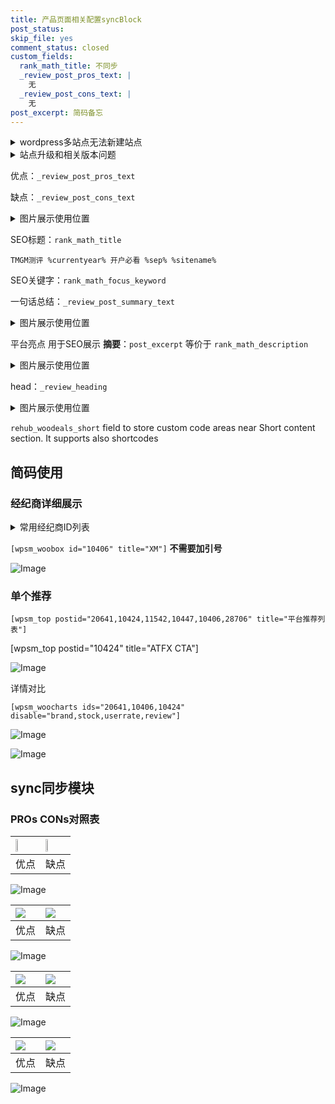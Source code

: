 ```yaml
---
title: 产品页面相关配置syncBlock
post_status: 
skip_file: yes
comment_status: closed
custom_fields:
  rank_math_title: 不同步
  _review_post_pros_text: |
    无
  _review_post_cons_text: |
    无
post_excerpt: 简码备忘
---
```

<details><summary>wordpress多站点无法新建站点</summary>

<li>和报错需要清理cookies一样的原因</li>
<li>wp-config.php里面<code>define( 'SUBDOMAIN_INSTALL', false );//子域名安装</code></li>
<li>新建子站点是用<code>define( 'SUBDOMAIN_INSTALL', true);//子域名安装</code> 完成以后，改成<code>false</code></li>
</details>

<details><summary>站点升级和相关版本问题</summary>

<p>wordpress：5.9.9
woocommerce：7.5.1
出现问题的地方：主题选项里面>><strong>Product layout >>compact style</strong></p>
<p>如何出现没有用过的字段 导致无法保存。先导出配置 然后进行修改，后面再次恢复即可。</p>
<p>出现部分字段无法显示时，需要返回默认布局后，对产品进行保存就好了。</p>
<p></p>
</details>

优点：`_review_post_pros_text`

缺点：`_review_post_cons_text`

<details><summary>图片展示使用位置</summary>

<img src="https://prod-files-secure.s3.us-west-2.amazonaws.com/39ed1227-6d7d-4570-be36-9ccd4a2c4241/f51d3d83-55d4-4bdf-9604-f37ec77ab556/Untitled.png?X-Amz-Algorithm=AWS4-HMAC-SHA256&X-Amz-Content-Sha256=UNSIGNED-PAYLOAD&X-Amz-Credential=ASIAZI2LB4665YYF7MHM%2F20250802%2Fus-west-2%2Fs3%2Faws4_request&X-Amz-Date=20250802T045523Z&X-Amz-Expires=3600&X-Amz-Security-Token=IQoJb3JpZ2luX2VjENX%2F%2F%2F%2F%2F%2F%2F%2F%2F%2FwEaCXVzLXdlc3QtMiJHMEUCIQCesFyWv%2F4K2kEoFC2FCsjSsRT6tnDflAahNGokdXayGgIgXfGYfGAbXceoMJCrlhPo7FzOC2a2yOeXVirOX7pkg3AqiAQI%2Fv%2F%2F%2F%2F%2F%2F%2F%2F%2F%2FARAAGgw2Mzc0MjMxODM4MDUiDLjax8PrS4XRrAS2HyrcA0gT4x69gTw6zBK0JQxVUj7ddP%2FBU28JwjiZ5qTtRdd5vfL%2Fy%2BcWAKh7r%2BzdHpFuUR2W51QcL7Sz%2Fnm%2ByTdfFs8JD6PPDJBScXzLUWGFfZaggA9921Tce1hLPw61TTOa9E%2FBNu9VQ288yaNdqDokPbM%2BTwMTj%2BcN2z8xPdtaAYesJSILuwOPmuUQFiQRdi%2Fi2z0RCtl1C08EtmqW%2FnzE3Mh8ZdeCduKocGObR%2F4JKV6Zwz1qWZoszDHYQ1NImw8xDqHWVyMJctHiFw787yGw1A4GFsD9fvn21vPCGvkF4t1dPQXA5PkIHj1ZSnVaXay4fzcZlwfHzMiI%2ByasMEY5IAGqkHJDfRSu5QL%2BuX23LfutZwgWOAiuiAFroyEM%2BW5FWg9fNwcuZ6%2Fm4TMJykFzl16ErzHDA0YcsQ0cKLFsibV7TfOrmyqGUw1keR0xuYMs12rxVrVIz0EbIxoTGxGWysa6H0cGtGfqYK5gnPMqR9KJMSle7EUFJ1L34NUcd9wIqr9uJPwCQgDW2O%2F4gqrS5Hmr7DeiyQDEKJ94xzZCCEAQ1aIMJcE6hoByJN5zIbkcwambLKTyRLml9PkG8RtSCjaRlg8ugVi%2BiBEgNKpu6R3lW2wbraOsao2FtizZMNKxtsQGOqUBrhsqPcovvYF7p%2BkhrculqV57yB8Ivtyt1l8JNzy1gM3G9%2BJadVl4OyN2FMG1Rswxs2Jgs4zWEzKdP%2FGj1%2FXeBBAlGKiLj%2FOpP4CzoC5zXGOIvAc1x%2FZ9masYO3P%2FGIeHnu3vjDHMwRrWT21zD7Cd%2BOR23E%2FyBUfLEYJUZjzV22nKRkIH8pqIyoBFk%2FhdEAk2UJT6r2042vCwwFgfnIH%2BVjGaVdbe&X-Amz-Signature=b04d5afd766cf162bd4eb0ba1ca2cc24d3d61f8dac421152a7dd4460971dc1cf&X-Amz-SignedHeaders=host&x-amz-checksum-mode=ENABLED&x-id=GetObject" alt="Image">
</details>

SEO标题：`rank_math_title`

`TMGM测评 %currentyear% 开户必看 %sep% %sitename%`

SEO关键字：`rank_math_focus_keyword`

一句话总结：`_review_post_summary_text`

<details><summary>图片展示使用位置</summary>

<img src="https://prod-files-secure.s3.us-west-2.amazonaws.com/39ed1227-6d7d-4570-be36-9ccd4a2c4241/4b96a922-296c-4f4e-8630-d1c870cbce01/Untitled.png?X-Amz-Algorithm=AWS4-HMAC-SHA256&X-Amz-Content-Sha256=UNSIGNED-PAYLOAD&X-Amz-Credential=ASIAZI2LB466QFTIGGV4%2F20250802%2Fus-west-2%2Fs3%2Faws4_request&X-Amz-Date=20250802T045523Z&X-Amz-Expires=3600&X-Amz-Security-Token=IQoJb3JpZ2luX2VjENX%2F%2F%2F%2F%2F%2F%2F%2F%2F%2FwEaCXVzLXdlc3QtMiJHMEUCIQClDd4WAG%2FYC00gfdAmDTqEgWHTqww5D%2FvHZk6HIPBX4gIgdmFURWunG3Iazigr5IOY%2FfiPAp9CMuOjtmmGmKslwlIqiAQI%2Fv%2F%2F%2F%2F%2F%2F%2F%2F%2F%2FARAAGgw2Mzc0MjMxODM4MDUiDKaYvfCN6coXD4Cu6SrcA9d01Kckxi0syyUt88o4QXjTl62Jw8WDBNFSwEstGt24EprNwILboxSlHP%2F3nFSVQkX%2F03xKN7fo2s9khfAV2%2BGAGkGUv3dhoAMCQbrCNrxTYOVQ3gAWM5Xt9%2FoyOk4PRdL1%2FLuVC3By9PO7o2xbQnryBpYz531mGOcIIzavZuKwsfoQEtGYvHbVVuwxFODpYs8HOeF2wswpTGXrMjdH8f%2BX6qzqnCE7rxf%2BvK60AsICr3HmixKLhAgy0x5TWBNZMjVTefceM0qrJtohDR1N2%2BW4mSyww9UiCZHnzMv9wEY5MRnSNtMKDRM0yKApalccAsrJzR%2FWa22XGvOjPArtRlFEOaSD5tjkqtKgtr0zHRY3rKVBigzHj7rr4EStgMbUC9gvTmq6IvV4vc2DgnwlS4i3soDNoYCgIMkYZaKFvOfCfFxlmyacePUDNPAyAvP%2BMyhR3cWKp048mv6TqAje9aGQ1obJa0Gxxg6Yy73Gkld0j4udSbC0bIclkptrAnlzfAN%2F1tQYUKJztmofO6XtbknRIsXvGUg5YF0TTFKoBDY2Zw4NGdXxS4qwcpIjByWjHsErqrCqld79N%2Bc7j0ZKim1IWIStQXlPLtmOSdygVaNXKtpI6%2FciFeTrwnpCMOuwtsQGOqUBJJ32tI02wCBhkyWX8ofyYuaNX43eSjYdpqwWlwaV89Ew9fwXKgyZRlZ8yIOk8eoMmZ9Q8q5M5j%2FOBZZWqchFUiF3QA1KIqQescxa1GUq8AEA7DK2w5fqi%2BdQsh3ba24oAtZgAGSF6zLemVL%2BzK5y1TlT3qd6lXYHpfBDJDCK30MN9Bz8JMc%2FHMXXS%2B9%2BYHd%2BHJ8Ofmgm7VB29Ae%2Bch2WQ5A3GTTV&X-Amz-Signature=305df07eb50d789bf89ae3fb7754263a11ec9fb1db0c662c0bffde14be95eb9a&X-Amz-SignedHeaders=host&x-amz-checksum-mode=ENABLED&x-id=GetObject" alt="Image">
</details>

平台亮点 用于SEO展示 **摘要**：`post_excerpt`  等价于 `rank_math_description`

<details><summary>图片展示使用位置</summary>

<img src="https://prod-files-secure.s3.us-west-2.amazonaws.com/39ed1227-6d7d-4570-be36-9ccd4a2c4241/1ee11f63-b60a-4dfe-a7a7-d58ff23b5d88/Untitled.png?X-Amz-Algorithm=AWS4-HMAC-SHA256&X-Amz-Content-Sha256=UNSIGNED-PAYLOAD&X-Amz-Credential=ASIAZI2LB466QCDNIZFE%2F20250802%2Fus-west-2%2Fs3%2Faws4_request&X-Amz-Date=20250802T045524Z&X-Amz-Expires=3600&X-Amz-Security-Token=IQoJb3JpZ2luX2VjENX%2F%2F%2F%2F%2F%2F%2F%2F%2F%2FwEaCXVzLXdlc3QtMiJHMEUCIQDpRckRFrqMqzpHi0rfYSZVe1aP3tSkWZXipo0lSqIddgIgGPOkBtCPx3yzKQUtIgYAVcV%2BaLX0ihrT3nZjbeGQqZUqiAQI%2Fv%2F%2F%2F%2F%2F%2F%2F%2F%2F%2FARAAGgw2Mzc0MjMxODM4MDUiDO6jc5OkYptsPU6VMircAwo4FcjuSNFkMAmOWp4JYDJuPpQtSI5PfQqwHHQKyrYZJ73FpvBvRiKQ29rzeI1LECL90%2BVprl2fiKwfenfLQek8cxeE3X1Cy2oyABhS7NpBj0vQbaLnw%2B5ajz4AKX2zaCcDu8AcywRMhVnY9R3DYHl3BfOQdTANFHIUdpZkAp35JaWC8239mAL5jKeuEdw8imZF7ZHx5UrE7vvN0Cb9R5XM3UUh49Ndv165gmpe7rSsuPiIiyeQBZug%2BrlBe5TvCb2HauYnIcVqdbnL028PJVUoJA%2BzgdquRP1tvPla8mzX5fSMyotc6A4d2jgCkIqWarO%2BN4Swf%2Bj6iQAQyjJiwg1spFJustVV7rs7JLc6%2BpQOKUsX0rROY3RmteJm3aHdVCnOLosl5bhHHzNNFS8qfp3mLXk9kjgD8eFTCHNbiPB%2FNghI0Lu9JoSLcAGW8OugiT7F7GNlMdgqzhZIESp2JBKU1iMayrO2gqic34evHwHqvyI%2FgF7MaqbeU9x%2FJW%2FEvbE1qct29rFKZ5uJLZjhACsibihiLciedvuHPd%2B%2BibWaff7wzmwSbOoAlq7B5uN75KbaVYVkwLXFh%2FaTmjxx78Wwv5aPdc54mSU32CyVMhV36NFw1IeUFycvl1NmMJCxtsQGOqUBC8F%2BQ%2BBl9dztiiApE4URFNW4lq5P1EHU6Vqu4J%2Bl1pYgRJuA9xxKhexmESVYJUV2RL7RDjVMnbFz5FCv8g3XSVz2x0t2suOxUJ9RPonk%2BQEgaLEsUeErltZPuqsxJAqAsLIwxMKeJwKBI2eyq1J3Q1RDORsjzWTpCpTdcpZcsf8G%2BXErwY7BBCqF9nP%2FT5t3j3NVAc281NAUaCHGf0%2B%2FmzkC1yeg&X-Amz-Signature=2e0fa41d2ee6d7d4b95255059f1c95914ec9a25b7c2f5038f6d12ad34c034114&X-Amz-SignedHeaders=host&x-amz-checksum-mode=ENABLED&x-id=GetObject" alt="Image">
<img src="https://prod-files-secure.s3.us-west-2.amazonaws.com/39ed1227-6d7d-4570-be36-9ccd4a2c4241/ad4118b5-78d8-4fbe-801e-3b29b5d99c01/Untitled.png?X-Amz-Algorithm=AWS4-HMAC-SHA256&X-Amz-Content-Sha256=UNSIGNED-PAYLOAD&X-Amz-Credential=ASIAZI2LB466QCDNIZFE%2F20250802%2Fus-west-2%2Fs3%2Faws4_request&X-Amz-Date=20250802T045524Z&X-Amz-Expires=3600&X-Amz-Security-Token=IQoJb3JpZ2luX2VjENX%2F%2F%2F%2F%2F%2F%2F%2F%2F%2FwEaCXVzLXdlc3QtMiJHMEUCIQDpRckRFrqMqzpHi0rfYSZVe1aP3tSkWZXipo0lSqIddgIgGPOkBtCPx3yzKQUtIgYAVcV%2BaLX0ihrT3nZjbeGQqZUqiAQI%2Fv%2F%2F%2F%2F%2F%2F%2F%2F%2F%2FARAAGgw2Mzc0MjMxODM4MDUiDO6jc5OkYptsPU6VMircAwo4FcjuSNFkMAmOWp4JYDJuPpQtSI5PfQqwHHQKyrYZJ73FpvBvRiKQ29rzeI1LECL90%2BVprl2fiKwfenfLQek8cxeE3X1Cy2oyABhS7NpBj0vQbaLnw%2B5ajz4AKX2zaCcDu8AcywRMhVnY9R3DYHl3BfOQdTANFHIUdpZkAp35JaWC8239mAL5jKeuEdw8imZF7ZHx5UrE7vvN0Cb9R5XM3UUh49Ndv165gmpe7rSsuPiIiyeQBZug%2BrlBe5TvCb2HauYnIcVqdbnL028PJVUoJA%2BzgdquRP1tvPla8mzX5fSMyotc6A4d2jgCkIqWarO%2BN4Swf%2Bj6iQAQyjJiwg1spFJustVV7rs7JLc6%2BpQOKUsX0rROY3RmteJm3aHdVCnOLosl5bhHHzNNFS8qfp3mLXk9kjgD8eFTCHNbiPB%2FNghI0Lu9JoSLcAGW8OugiT7F7GNlMdgqzhZIESp2JBKU1iMayrO2gqic34evHwHqvyI%2FgF7MaqbeU9x%2FJW%2FEvbE1qct29rFKZ5uJLZjhACsibihiLciedvuHPd%2B%2BibWaff7wzmwSbOoAlq7B5uN75KbaVYVkwLXFh%2FaTmjxx78Wwv5aPdc54mSU32CyVMhV36NFw1IeUFycvl1NmMJCxtsQGOqUBC8F%2BQ%2BBl9dztiiApE4URFNW4lq5P1EHU6Vqu4J%2Bl1pYgRJuA9xxKhexmESVYJUV2RL7RDjVMnbFz5FCv8g3XSVz2x0t2suOxUJ9RPonk%2BQEgaLEsUeErltZPuqsxJAqAsLIwxMKeJwKBI2eyq1J3Q1RDORsjzWTpCpTdcpZcsf8G%2BXErwY7BBCqF9nP%2FT5t3j3NVAc281NAUaCHGf0%2B%2FmzkC1yeg&X-Amz-Signature=92acd0c33aaa436fec125fff9df573109e1d24e1a45cb68ceacb72e825f78dd1&X-Amz-SignedHeaders=host&x-amz-checksum-mode=ENABLED&x-id=GetObject" alt="Image">
<img src="https://prod-files-secure.s3.us-west-2.amazonaws.com/39ed1227-6d7d-4570-be36-9ccd4a2c4241/a38cf7c9-a79c-4b64-9e94-13589fe0758b/Untitled.png?X-Amz-Algorithm=AWS4-HMAC-SHA256&X-Amz-Content-Sha256=UNSIGNED-PAYLOAD&X-Amz-Credential=ASIAZI2LB466QCDNIZFE%2F20250802%2Fus-west-2%2Fs3%2Faws4_request&X-Amz-Date=20250802T045524Z&X-Amz-Expires=3600&X-Amz-Security-Token=IQoJb3JpZ2luX2VjENX%2F%2F%2F%2F%2F%2F%2F%2F%2F%2FwEaCXVzLXdlc3QtMiJHMEUCIQDpRckRFrqMqzpHi0rfYSZVe1aP3tSkWZXipo0lSqIddgIgGPOkBtCPx3yzKQUtIgYAVcV%2BaLX0ihrT3nZjbeGQqZUqiAQI%2Fv%2F%2F%2F%2F%2F%2F%2F%2F%2F%2FARAAGgw2Mzc0MjMxODM4MDUiDO6jc5OkYptsPU6VMircAwo4FcjuSNFkMAmOWp4JYDJuPpQtSI5PfQqwHHQKyrYZJ73FpvBvRiKQ29rzeI1LECL90%2BVprl2fiKwfenfLQek8cxeE3X1Cy2oyABhS7NpBj0vQbaLnw%2B5ajz4AKX2zaCcDu8AcywRMhVnY9R3DYHl3BfOQdTANFHIUdpZkAp35JaWC8239mAL5jKeuEdw8imZF7ZHx5UrE7vvN0Cb9R5XM3UUh49Ndv165gmpe7rSsuPiIiyeQBZug%2BrlBe5TvCb2HauYnIcVqdbnL028PJVUoJA%2BzgdquRP1tvPla8mzX5fSMyotc6A4d2jgCkIqWarO%2BN4Swf%2Bj6iQAQyjJiwg1spFJustVV7rs7JLc6%2BpQOKUsX0rROY3RmteJm3aHdVCnOLosl5bhHHzNNFS8qfp3mLXk9kjgD8eFTCHNbiPB%2FNghI0Lu9JoSLcAGW8OugiT7F7GNlMdgqzhZIESp2JBKU1iMayrO2gqic34evHwHqvyI%2FgF7MaqbeU9x%2FJW%2FEvbE1qct29rFKZ5uJLZjhACsibihiLciedvuHPd%2B%2BibWaff7wzmwSbOoAlq7B5uN75KbaVYVkwLXFh%2FaTmjxx78Wwv5aPdc54mSU32CyVMhV36NFw1IeUFycvl1NmMJCxtsQGOqUBC8F%2BQ%2BBl9dztiiApE4URFNW4lq5P1EHU6Vqu4J%2Bl1pYgRJuA9xxKhexmESVYJUV2RL7RDjVMnbFz5FCv8g3XSVz2x0t2suOxUJ9RPonk%2BQEgaLEsUeErltZPuqsxJAqAsLIwxMKeJwKBI2eyq1J3Q1RDORsjzWTpCpTdcpZcsf8G%2BXErwY7BBCqF9nP%2FT5t3j3NVAc281NAUaCHGf0%2B%2FmzkC1yeg&X-Amz-Signature=a72ebca152845dfba05476b5f57d5d501c7eeb75e3cbe6466eeb0d5fc523ed1d&X-Amz-SignedHeaders=host&x-amz-checksum-mode=ENABLED&x-id=GetObject" alt="Image">
<img src="https://prod-files-secure.s3.us-west-2.amazonaws.com/39ed1227-6d7d-4570-be36-9ccd4a2c4241/7da6fc1e-d2ac-42ae-8c75-cb5749aa18f6/Untitled.png?X-Amz-Algorithm=AWS4-HMAC-SHA256&X-Amz-Content-Sha256=UNSIGNED-PAYLOAD&X-Amz-Credential=ASIAZI2LB466QCDNIZFE%2F20250802%2Fus-west-2%2Fs3%2Faws4_request&X-Amz-Date=20250802T045524Z&X-Amz-Expires=3600&X-Amz-Security-Token=IQoJb3JpZ2luX2VjENX%2F%2F%2F%2F%2F%2F%2F%2F%2F%2FwEaCXVzLXdlc3QtMiJHMEUCIQDpRckRFrqMqzpHi0rfYSZVe1aP3tSkWZXipo0lSqIddgIgGPOkBtCPx3yzKQUtIgYAVcV%2BaLX0ihrT3nZjbeGQqZUqiAQI%2Fv%2F%2F%2F%2F%2F%2F%2F%2F%2F%2FARAAGgw2Mzc0MjMxODM4MDUiDO6jc5OkYptsPU6VMircAwo4FcjuSNFkMAmOWp4JYDJuPpQtSI5PfQqwHHQKyrYZJ73FpvBvRiKQ29rzeI1LECL90%2BVprl2fiKwfenfLQek8cxeE3X1Cy2oyABhS7NpBj0vQbaLnw%2B5ajz4AKX2zaCcDu8AcywRMhVnY9R3DYHl3BfOQdTANFHIUdpZkAp35JaWC8239mAL5jKeuEdw8imZF7ZHx5UrE7vvN0Cb9R5XM3UUh49Ndv165gmpe7rSsuPiIiyeQBZug%2BrlBe5TvCb2HauYnIcVqdbnL028PJVUoJA%2BzgdquRP1tvPla8mzX5fSMyotc6A4d2jgCkIqWarO%2BN4Swf%2Bj6iQAQyjJiwg1spFJustVV7rs7JLc6%2BpQOKUsX0rROY3RmteJm3aHdVCnOLosl5bhHHzNNFS8qfp3mLXk9kjgD8eFTCHNbiPB%2FNghI0Lu9JoSLcAGW8OugiT7F7GNlMdgqzhZIESp2JBKU1iMayrO2gqic34evHwHqvyI%2FgF7MaqbeU9x%2FJW%2FEvbE1qct29rFKZ5uJLZjhACsibihiLciedvuHPd%2B%2BibWaff7wzmwSbOoAlq7B5uN75KbaVYVkwLXFh%2FaTmjxx78Wwv5aPdc54mSU32CyVMhV36NFw1IeUFycvl1NmMJCxtsQGOqUBC8F%2BQ%2BBl9dztiiApE4URFNW4lq5P1EHU6Vqu4J%2Bl1pYgRJuA9xxKhexmESVYJUV2RL7RDjVMnbFz5FCv8g3XSVz2x0t2suOxUJ9RPonk%2BQEgaLEsUeErltZPuqsxJAqAsLIwxMKeJwKBI2eyq1J3Q1RDORsjzWTpCpTdcpZcsf8G%2BXErwY7BBCqF9nP%2FT5t3j3NVAc281NAUaCHGf0%2B%2FmzkC1yeg&X-Amz-Signature=b35b9b4b6b952cb21af4deb76bc77cff0270f2125586900b9c6a09dd1cc6e66c&X-Amz-SignedHeaders=host&x-amz-checksum-mode=ENABLED&x-id=GetObject" alt="Image">
<img src="https://prod-files-secure.s3.us-west-2.amazonaws.com/39ed1227-6d7d-4570-be36-9ccd4a2c4241/7e97f40a-eaee-47f5-b2f9-475f96808fa7/Untitled.png?X-Amz-Algorithm=AWS4-HMAC-SHA256&X-Amz-Content-Sha256=UNSIGNED-PAYLOAD&X-Amz-Credential=ASIAZI2LB466QCDNIZFE%2F20250802%2Fus-west-2%2Fs3%2Faws4_request&X-Amz-Date=20250802T045524Z&X-Amz-Expires=3600&X-Amz-Security-Token=IQoJb3JpZ2luX2VjENX%2F%2F%2F%2F%2F%2F%2F%2F%2F%2FwEaCXVzLXdlc3QtMiJHMEUCIQDpRckRFrqMqzpHi0rfYSZVe1aP3tSkWZXipo0lSqIddgIgGPOkBtCPx3yzKQUtIgYAVcV%2BaLX0ihrT3nZjbeGQqZUqiAQI%2Fv%2F%2F%2F%2F%2F%2F%2F%2F%2F%2FARAAGgw2Mzc0MjMxODM4MDUiDO6jc5OkYptsPU6VMircAwo4FcjuSNFkMAmOWp4JYDJuPpQtSI5PfQqwHHQKyrYZJ73FpvBvRiKQ29rzeI1LECL90%2BVprl2fiKwfenfLQek8cxeE3X1Cy2oyABhS7NpBj0vQbaLnw%2B5ajz4AKX2zaCcDu8AcywRMhVnY9R3DYHl3BfOQdTANFHIUdpZkAp35JaWC8239mAL5jKeuEdw8imZF7ZHx5UrE7vvN0Cb9R5XM3UUh49Ndv165gmpe7rSsuPiIiyeQBZug%2BrlBe5TvCb2HauYnIcVqdbnL028PJVUoJA%2BzgdquRP1tvPla8mzX5fSMyotc6A4d2jgCkIqWarO%2BN4Swf%2Bj6iQAQyjJiwg1spFJustVV7rs7JLc6%2BpQOKUsX0rROY3RmteJm3aHdVCnOLosl5bhHHzNNFS8qfp3mLXk9kjgD8eFTCHNbiPB%2FNghI0Lu9JoSLcAGW8OugiT7F7GNlMdgqzhZIESp2JBKU1iMayrO2gqic34evHwHqvyI%2FgF7MaqbeU9x%2FJW%2FEvbE1qct29rFKZ5uJLZjhACsibihiLciedvuHPd%2B%2BibWaff7wzmwSbOoAlq7B5uN75KbaVYVkwLXFh%2FaTmjxx78Wwv5aPdc54mSU32CyVMhV36NFw1IeUFycvl1NmMJCxtsQGOqUBC8F%2BQ%2BBl9dztiiApE4URFNW4lq5P1EHU6Vqu4J%2Bl1pYgRJuA9xxKhexmESVYJUV2RL7RDjVMnbFz5FCv8g3XSVz2x0t2suOxUJ9RPonk%2BQEgaLEsUeErltZPuqsxJAqAsLIwxMKeJwKBI2eyq1J3Q1RDORsjzWTpCpTdcpZcsf8G%2BXErwY7BBCqF9nP%2FT5t3j3NVAc281NAUaCHGf0%2B%2FmzkC1yeg&X-Amz-Signature=8a358c970d8963ea4ef6f2a82d906c8f61532b41705bdf9dfb7dfd85c26cdf3a&X-Amz-SignedHeaders=host&x-amz-checksum-mode=ENABLED&x-id=GetObject" alt="Image">
</details>

head：`_review_heading`

<details><summary>图片展示使用位置</summary>

<img src="https://prod-files-secure.s3.us-west-2.amazonaws.com/39ed1227-6d7d-4570-be36-9ccd4a2c4241/3a4650ad-9887-415c-889a-edd51fa54f27/Untitled.png?X-Amz-Algorithm=AWS4-HMAC-SHA256&X-Amz-Content-Sha256=UNSIGNED-PAYLOAD&X-Amz-Credential=ASIAZI2LB466SYCT373E%2F20250802%2Fus-west-2%2Fs3%2Faws4_request&X-Amz-Date=20250802T045524Z&X-Amz-Expires=3600&X-Amz-Security-Token=IQoJb3JpZ2luX2VjENX%2F%2F%2F%2F%2F%2F%2F%2F%2F%2FwEaCXVzLXdlc3QtMiJHMEUCIGtiF8198P%2BzyLpHJed0DcjsOxPzERYkHHyRynWySl4pAiEAkvyLhHVJwiewfD6HPnnMx6Q0w4upmTCb6RRrnJn2e7EqiAQI%2Fv%2F%2F%2F%2F%2F%2F%2F%2F%2F%2FARAAGgw2Mzc0MjMxODM4MDUiDPAgjWtSzmOuMbKxoCrcA4gxC2N35mNepWQGZZnlULOoO%2Fl3ZGApSGRZ%2BPL1sioi8G9d4eTkJXiNzL8KmVh6HvjCh2Gt64fNmp%2FfCLe0jfqhWa9UFDdq2CWfTbT8hRSH3MDZQPATotfj4t3pz%2BpJTZCf44GdaVPfs%2BLqFvuLqTjl6hME4S5rcxIfzWSgaHS%2BSmrTvQm6aC7ujXzqQ9g9W97R4Z7hX4edWa1XqhFMvIecfn3NO3tHS8FTuT4j7bSUJLwbqIxIpjRFREAa1Z2wiLJLeRT1sNXbInIyWe%2FVvmMA6Y1v6q5n%2F9dKg6PTBaASS9ZSDlqNkILyxLbDVc80GA8FlWAjmQODL7O%2BY4Hav2uGmnFkhjL19IhpXXF2%2F1ogn4BnhQWFpz8u4gJiNLeF5vgCxglgzrahEWl16IWySBLsQE8FMeepyRuvEVyroAdzX3L12MIq%2BUCw3TqP0ooxRmjwsP%2FcwhI%2FFam2qmyvmaUZp4NZ8k0Fy23mPIecPdfOCW%2FA2oAc%2BtGcRR%2Bcq4bFvTFVz%2B6PhDbgyySIcutmmcqB3iAhQg0EIwj3Y3Wah2n%2FR4Fb305ps07hGb1ETDEigYwxaNZ%2BNZSMCOE4nbaQyG73CsWBp0L9%2FNz0OyVE8QjznzSr7qPOaVpGCpIoMPGwtsQGOqUBbYAi85OJ5MCFT0n9Sm7KFO4sg80K1ogTRMPEr6780Bu8E%2B1EGTGaeV9mG14Dv6KI4x7phEwZZ9NScbjjVfphHYQ%2FuU7N0JWWOFh5bmAqr7GFfQfFtCwoQEAPEmoa6MpE2JVmjglrbFlZ6e5L4059kdr%2B3aI%2FwYIsYx2sp5Q%2FOzJSImDLtsTnEEm2t4u43Me0qEjreLqsZIWn%2FKwYDUm8tKIde04k&X-Amz-Signature=f37310a1addacfc32c5ff9e7842208dbd7ed66cd1890db48b9fd65ec2299e832&X-Amz-SignedHeaders=host&x-amz-checksum-mode=ENABLED&x-id=GetObject" alt="Image">
</details>

`rehub_woodeals_short`	field to store custom code areas near Short content section. It supports also shortcodes



## 简码使用

### 经纪商详细展示

<details><summary>常用经纪商ID列表</summary>

<pre><code class="php">嘉盛 ===> 20641  [wpsm_woobox id="20641" title="嘉盛"]
易信easymarkets ===> 11542  [wpsm_woobox id="11542" title="易信easymarkets"]
ATFX外汇 ===> 10424  [wpsm_woobox id="10424" title="ATFX"]
XM ===> 10406  [wpsm_woobox id="10406" title="XM"]
TMGM ===> 29622  [wpsm_woobox id="29622" title="TMGM"]
HYCM ===> 10447  [wpsm_woobox id="10447" title="HYCM"]
fpmarkets澳福外汇 ===> 20639  [wpsm_woobox id="20639" title="fpmarkets澳福外汇"]</code></pre>
</details>

`[wpsm_woobox id="10406" title="XM"]` **不需要加引号**

![Image](https://prod-files-secure.s3.us-west-2.amazonaws.com/39ed1227-6d7d-4570-be36-9ccd4a2c4241/4f898f9d-0fa7-4e43-acd3-ac6bc7be575a/Untitled.png?X-Amz-Algorithm=AWS4-HMAC-SHA256&X-Amz-Content-Sha256=UNSIGNED-PAYLOAD&X-Amz-Credential=ASIAZI2LB466TKWWTYXS%2F20250802%2Fus-west-2%2Fs3%2Faws4_request&X-Amz-Date=20250802T045522Z&X-Amz-Expires=3600&X-Amz-Security-Token=IQoJb3JpZ2luX2VjENX%2F%2F%2F%2F%2F%2F%2F%2F%2F%2FwEaCXVzLXdlc3QtMiJIMEYCIQCMc6KyZvFGeKTvI2n7g1uoMhZapV%2FS0jgtwHw35scauwIhAMUYeHDjwfdr82qni8pbTmV1QYtuFQoT9H6hMEqE9ujBKogECP7%2F%2F%2F%2F%2F%2F%2F%2F%2F%2FwEQABoMNjM3NDIzMTgzODA1Igy8cdhBeNZOrNmEh68q3AMEoK6t%2B2leqI5Tl6R9pwpL6hnTON6Ov5pao%2BZYY26MRo61b6G4lCz9EhTjkfFaJ5MTvnY5CRX8UVrcGvCeN2UoXiZsHet%2Fferp76mD67Fp9i9isV1BsEUIbOtLtPudUCSm%2FuAQmXGEr107M3ufa2sH9fPDU17C2jPgqTKubDcSGxbyVbSYevKnknAdwdbUyVxVkJyVhBo%2BObnTWO4RqPPyn5uFrtT9MXaLGxPTBsztHRiTo5dFkKmNs%2FBJkTTmGytrBBzYGPDVnLkhPxLtT%2Bj0%2Bs55ZwWqTJp6OpZ%2B%2BFn09wrNxWByNxZr2nqXod%2FExcTq3nwClZTqnlyA5w%2FpECin3ud0aYjp4hBzeBMsmnkCudyIvW1XjHQDR6mByC7n%2B09EbtwMs7gMb%2FKU7PaZR9w6DjDchtXXwUjp7mZ%2FcxYaCgkFZFbdglO1zbNdyhqnOlV%2FRt8xCSOtOfoOBqeiQ1d81bBC2BawU9WmNJuwyRgOio5JXQf6TAZywlSZvclkt5qvoKuAkaYfTF3XFt9Rc%2B2xfpldJDRlZQYwmWNSK%2BMOUtzcKpOGuv8aRYlz659veh4pWN7EABR4z790iSBQHT3FgWf8srwKrw%2B1Yhxs5RDL2bZWLbY0kpydm0v%2B4TDNsbbEBjqkAaP%2BwpyyKqqhX7lrtOqePMRyEF7S%2BHoXR2ix7TsgbPdHrf5LpyWZY7pV6dlLPDpQSeeYlrFlVIjKIA5bNE8KXDZ9bHsW7%2B0ZE5%2B9N96mfDeSeSjfgy7IWYIMoUUZW5hNSPuAg3rA2nnqHeQSZ7qezAVxP0j7rQZBXPzFwtia0iPLAXo%2BIgmgb8M1oa9T1JYkvFg%2Fm1nZfpuFEwSnSkRMcanQR%2FTI&X-Amz-Signature=1174efd4e1df2b9005d031238cb8823e647e5ee2aab08fd8756dcee142f44b0f&X-Amz-SignedHeaders=host&x-amz-checksum-mode=ENABLED&x-id=GetObject)

### 单个推荐
`[wpsm_top postid="20641,10424,11542,10447,10406,28706" title="平台推荐列表"]`

[wpsm_top postid="10424" title="ATFX CTA"]

![Image](https://prod-files-secure.s3.us-west-2.amazonaws.com/39ed1227-6d7d-4570-be36-9ccd4a2c4241/5ac620dc-51a8-48b6-b55d-91f47299193c/Untitled.png?X-Amz-Algorithm=AWS4-HMAC-SHA256&X-Amz-Content-Sha256=UNSIGNED-PAYLOAD&X-Amz-Credential=ASIAZI2LB466TKWWTYXS%2F20250802%2Fus-west-2%2Fs3%2Faws4_request&X-Amz-Date=20250802T045522Z&X-Amz-Expires=3600&X-Amz-Security-Token=IQoJb3JpZ2luX2VjENX%2F%2F%2F%2F%2F%2F%2F%2F%2F%2FwEaCXVzLXdlc3QtMiJIMEYCIQCMc6KyZvFGeKTvI2n7g1uoMhZapV%2FS0jgtwHw35scauwIhAMUYeHDjwfdr82qni8pbTmV1QYtuFQoT9H6hMEqE9ujBKogECP7%2F%2F%2F%2F%2F%2F%2F%2F%2F%2FwEQABoMNjM3NDIzMTgzODA1Igy8cdhBeNZOrNmEh68q3AMEoK6t%2B2leqI5Tl6R9pwpL6hnTON6Ov5pao%2BZYY26MRo61b6G4lCz9EhTjkfFaJ5MTvnY5CRX8UVrcGvCeN2UoXiZsHet%2Fferp76mD67Fp9i9isV1BsEUIbOtLtPudUCSm%2FuAQmXGEr107M3ufa2sH9fPDU17C2jPgqTKubDcSGxbyVbSYevKnknAdwdbUyVxVkJyVhBo%2BObnTWO4RqPPyn5uFrtT9MXaLGxPTBsztHRiTo5dFkKmNs%2FBJkTTmGytrBBzYGPDVnLkhPxLtT%2Bj0%2Bs55ZwWqTJp6OpZ%2B%2BFn09wrNxWByNxZr2nqXod%2FExcTq3nwClZTqnlyA5w%2FpECin3ud0aYjp4hBzeBMsmnkCudyIvW1XjHQDR6mByC7n%2B09EbtwMs7gMb%2FKU7PaZR9w6DjDchtXXwUjp7mZ%2FcxYaCgkFZFbdglO1zbNdyhqnOlV%2FRt8xCSOtOfoOBqeiQ1d81bBC2BawU9WmNJuwyRgOio5JXQf6TAZywlSZvclkt5qvoKuAkaYfTF3XFt9Rc%2B2xfpldJDRlZQYwmWNSK%2BMOUtzcKpOGuv8aRYlz659veh4pWN7EABR4z790iSBQHT3FgWf8srwKrw%2B1Yhxs5RDL2bZWLbY0kpydm0v%2B4TDNsbbEBjqkAaP%2BwpyyKqqhX7lrtOqePMRyEF7S%2BHoXR2ix7TsgbPdHrf5LpyWZY7pV6dlLPDpQSeeYlrFlVIjKIA5bNE8KXDZ9bHsW7%2B0ZE5%2B9N96mfDeSeSjfgy7IWYIMoUUZW5hNSPuAg3rA2nnqHeQSZ7qezAVxP0j7rQZBXPzFwtia0iPLAXo%2BIgmgb8M1oa9T1JYkvFg%2Fm1nZfpuFEwSnSkRMcanQR%2FTI&X-Amz-Signature=7276c586891bda5262b3a8b566c9dad687f7b14a88a82653be67330102ecd4b2&X-Amz-SignedHeaders=host&x-amz-checksum-mode=ENABLED&x-id=GetObject)

详情对比

`[wpsm_woocharts ids="20641,10406,10424" disable="brand,stock,userrate,review"]`

![Image](https://prod-files-secure.s3.us-west-2.amazonaws.com/39ed1227-6d7d-4570-be36-9ccd4a2c4241/bf3ba45f-b9f3-4295-8aef-b4a495fd25f4/Untitled.png?X-Amz-Algorithm=AWS4-HMAC-SHA256&X-Amz-Content-Sha256=UNSIGNED-PAYLOAD&X-Amz-Credential=ASIAZI2LB466TKWWTYXS%2F20250802%2Fus-west-2%2Fs3%2Faws4_request&X-Amz-Date=20250802T045522Z&X-Amz-Expires=3600&X-Amz-Security-Token=IQoJb3JpZ2luX2VjENX%2F%2F%2F%2F%2F%2F%2F%2F%2F%2FwEaCXVzLXdlc3QtMiJIMEYCIQCMc6KyZvFGeKTvI2n7g1uoMhZapV%2FS0jgtwHw35scauwIhAMUYeHDjwfdr82qni8pbTmV1QYtuFQoT9H6hMEqE9ujBKogECP7%2F%2F%2F%2F%2F%2F%2F%2F%2F%2FwEQABoMNjM3NDIzMTgzODA1Igy8cdhBeNZOrNmEh68q3AMEoK6t%2B2leqI5Tl6R9pwpL6hnTON6Ov5pao%2BZYY26MRo61b6G4lCz9EhTjkfFaJ5MTvnY5CRX8UVrcGvCeN2UoXiZsHet%2Fferp76mD67Fp9i9isV1BsEUIbOtLtPudUCSm%2FuAQmXGEr107M3ufa2sH9fPDU17C2jPgqTKubDcSGxbyVbSYevKnknAdwdbUyVxVkJyVhBo%2BObnTWO4RqPPyn5uFrtT9MXaLGxPTBsztHRiTo5dFkKmNs%2FBJkTTmGytrBBzYGPDVnLkhPxLtT%2Bj0%2Bs55ZwWqTJp6OpZ%2B%2BFn09wrNxWByNxZr2nqXod%2FExcTq3nwClZTqnlyA5w%2FpECin3ud0aYjp4hBzeBMsmnkCudyIvW1XjHQDR6mByC7n%2B09EbtwMs7gMb%2FKU7PaZR9w6DjDchtXXwUjp7mZ%2FcxYaCgkFZFbdglO1zbNdyhqnOlV%2FRt8xCSOtOfoOBqeiQ1d81bBC2BawU9WmNJuwyRgOio5JXQf6TAZywlSZvclkt5qvoKuAkaYfTF3XFt9Rc%2B2xfpldJDRlZQYwmWNSK%2BMOUtzcKpOGuv8aRYlz659veh4pWN7EABR4z790iSBQHT3FgWf8srwKrw%2B1Yhxs5RDL2bZWLbY0kpydm0v%2B4TDNsbbEBjqkAaP%2BwpyyKqqhX7lrtOqePMRyEF7S%2BHoXR2ix7TsgbPdHrf5LpyWZY7pV6dlLPDpQSeeYlrFlVIjKIA5bNE8KXDZ9bHsW7%2B0ZE5%2B9N96mfDeSeSjfgy7IWYIMoUUZW5hNSPuAg3rA2nnqHeQSZ7qezAVxP0j7rQZBXPzFwtia0iPLAXo%2BIgmgb8M1oa9T1JYkvFg%2Fm1nZfpuFEwSnSkRMcanQR%2FTI&X-Amz-Signature=e0641f5f39e55c48c5d0aa9d55df14586b54e2713b52b723fb8c26a2c4f534f1&X-Amz-SignedHeaders=host&x-amz-checksum-mode=ENABLED&x-id=GetObject)

![Image](https://prod-files-secure.s3.us-west-2.amazonaws.com/39ed1227-6d7d-4570-be36-9ccd4a2c4241/30bc56ef-f383-4b48-9768-2ebc9e436ec0/Untitled.png?X-Amz-Algorithm=AWS4-HMAC-SHA256&X-Amz-Content-Sha256=UNSIGNED-PAYLOAD&X-Amz-Credential=ASIAZI2LB466TKWWTYXS%2F20250802%2Fus-west-2%2Fs3%2Faws4_request&X-Amz-Date=20250802T045522Z&X-Amz-Expires=3600&X-Amz-Security-Token=IQoJb3JpZ2luX2VjENX%2F%2F%2F%2F%2F%2F%2F%2F%2F%2FwEaCXVzLXdlc3QtMiJIMEYCIQCMc6KyZvFGeKTvI2n7g1uoMhZapV%2FS0jgtwHw35scauwIhAMUYeHDjwfdr82qni8pbTmV1QYtuFQoT9H6hMEqE9ujBKogECP7%2F%2F%2F%2F%2F%2F%2F%2F%2F%2FwEQABoMNjM3NDIzMTgzODA1Igy8cdhBeNZOrNmEh68q3AMEoK6t%2B2leqI5Tl6R9pwpL6hnTON6Ov5pao%2BZYY26MRo61b6G4lCz9EhTjkfFaJ5MTvnY5CRX8UVrcGvCeN2UoXiZsHet%2Fferp76mD67Fp9i9isV1BsEUIbOtLtPudUCSm%2FuAQmXGEr107M3ufa2sH9fPDU17C2jPgqTKubDcSGxbyVbSYevKnknAdwdbUyVxVkJyVhBo%2BObnTWO4RqPPyn5uFrtT9MXaLGxPTBsztHRiTo5dFkKmNs%2FBJkTTmGytrBBzYGPDVnLkhPxLtT%2Bj0%2Bs55ZwWqTJp6OpZ%2B%2BFn09wrNxWByNxZr2nqXod%2FExcTq3nwClZTqnlyA5w%2FpECin3ud0aYjp4hBzeBMsmnkCudyIvW1XjHQDR6mByC7n%2B09EbtwMs7gMb%2FKU7PaZR9w6DjDchtXXwUjp7mZ%2FcxYaCgkFZFbdglO1zbNdyhqnOlV%2FRt8xCSOtOfoOBqeiQ1d81bBC2BawU9WmNJuwyRgOio5JXQf6TAZywlSZvclkt5qvoKuAkaYfTF3XFt9Rc%2B2xfpldJDRlZQYwmWNSK%2BMOUtzcKpOGuv8aRYlz659veh4pWN7EABR4z790iSBQHT3FgWf8srwKrw%2B1Yhxs5RDL2bZWLbY0kpydm0v%2B4TDNsbbEBjqkAaP%2BwpyyKqqhX7lrtOqePMRyEF7S%2BHoXR2ix7TsgbPdHrf5LpyWZY7pV6dlLPDpQSeeYlrFlVIjKIA5bNE8KXDZ9bHsW7%2B0ZE5%2B9N96mfDeSeSjfgy7IWYIMoUUZW5hNSPuAg3rA2nnqHeQSZ7qezAVxP0j7rQZBXPzFwtia0iPLAXo%2BIgmgb8M1oa9T1JYkvFg%2Fm1nZfpuFEwSnSkRMcanQR%2FTI&X-Amz-Signature=f88bc34cfe7b9c1bfb746c68c80305585db89d79a85ae7462dc9b70e51c91bc7&X-Amz-SignedHeaders=host&x-amz-checksum-mode=ENABLED&x-id=GetObject)

## sync同步模块

### PROs CONs对照表

| <img src="https://cdn.ifttt.fun/gh/jarlin8/OSS@main/icons/customize/pros.svg" height="auto" width="37.3%"> | <img src="https://cdn.ifttt.fun/gh/jarlin8/OSS@main/icons/customize/cons.svg" height="auto" width="28.8%"> |
| :--- | :--- |
| 优点 | 缺点 |

![Image](https://prod-files-secure.s3.us-west-2.amazonaws.com/39ed1227-6d7d-4570-be36-9ccd4a2c4241/8742b755-dfb5-4004-9a5f-d6e561664bd8/Untitled.png?X-Amz-Algorithm=AWS4-HMAC-SHA256&X-Amz-Content-Sha256=UNSIGNED-PAYLOAD&X-Amz-Credential=ASIAZI2LB466TKWWTYXS%2F20250802%2Fus-west-2%2Fs3%2Faws4_request&X-Amz-Date=20250802T045522Z&X-Amz-Expires=3600&X-Amz-Security-Token=IQoJb3JpZ2luX2VjENX%2F%2F%2F%2F%2F%2F%2F%2F%2F%2FwEaCXVzLXdlc3QtMiJIMEYCIQCMc6KyZvFGeKTvI2n7g1uoMhZapV%2FS0jgtwHw35scauwIhAMUYeHDjwfdr82qni8pbTmV1QYtuFQoT9H6hMEqE9ujBKogECP7%2F%2F%2F%2F%2F%2F%2F%2F%2F%2FwEQABoMNjM3NDIzMTgzODA1Igy8cdhBeNZOrNmEh68q3AMEoK6t%2B2leqI5Tl6R9pwpL6hnTON6Ov5pao%2BZYY26MRo61b6G4lCz9EhTjkfFaJ5MTvnY5CRX8UVrcGvCeN2UoXiZsHet%2Fferp76mD67Fp9i9isV1BsEUIbOtLtPudUCSm%2FuAQmXGEr107M3ufa2sH9fPDU17C2jPgqTKubDcSGxbyVbSYevKnknAdwdbUyVxVkJyVhBo%2BObnTWO4RqPPyn5uFrtT9MXaLGxPTBsztHRiTo5dFkKmNs%2FBJkTTmGytrBBzYGPDVnLkhPxLtT%2Bj0%2Bs55ZwWqTJp6OpZ%2B%2BFn09wrNxWByNxZr2nqXod%2FExcTq3nwClZTqnlyA5w%2FpECin3ud0aYjp4hBzeBMsmnkCudyIvW1XjHQDR6mByC7n%2B09EbtwMs7gMb%2FKU7PaZR9w6DjDchtXXwUjp7mZ%2FcxYaCgkFZFbdglO1zbNdyhqnOlV%2FRt8xCSOtOfoOBqeiQ1d81bBC2BawU9WmNJuwyRgOio5JXQf6TAZywlSZvclkt5qvoKuAkaYfTF3XFt9Rc%2B2xfpldJDRlZQYwmWNSK%2BMOUtzcKpOGuv8aRYlz659veh4pWN7EABR4z790iSBQHT3FgWf8srwKrw%2B1Yhxs5RDL2bZWLbY0kpydm0v%2B4TDNsbbEBjqkAaP%2BwpyyKqqhX7lrtOqePMRyEF7S%2BHoXR2ix7TsgbPdHrf5LpyWZY7pV6dlLPDpQSeeYlrFlVIjKIA5bNE8KXDZ9bHsW7%2B0ZE5%2B9N96mfDeSeSjfgy7IWYIMoUUZW5hNSPuAg3rA2nnqHeQSZ7qezAVxP0j7rQZBXPzFwtia0iPLAXo%2BIgmgb8M1oa9T1JYkvFg%2Fm1nZfpuFEwSnSkRMcanQR%2FTI&X-Amz-Signature=9e3cc9b574f5a3d10d5027ab73056d93c2b4b6a2899fe95e4e252b15ecf800d1&X-Amz-SignedHeaders=host&x-amz-checksum-mode=ENABLED&x-id=GetObject)

| <img src="https://cdn.ifttt.fun/gh/jarlin8/OSS@main/icons/customize/pros1.svg" height="auto"> | <img src="https://cdn.ifttt.fun/gh/jarlin8/OSS@main/icons/customize/cons1.svg" height="auto"> |
| :--- | :--- |
| 优点 | 缺点 |

![Image](https://prod-files-secure.s3.us-west-2.amazonaws.com/39ed1227-6d7d-4570-be36-9ccd4a2c4241/806358f8-c9c4-4e17-bb35-c6c76a5397a5/Untitled.png?X-Amz-Algorithm=AWS4-HMAC-SHA256&X-Amz-Content-Sha256=UNSIGNED-PAYLOAD&X-Amz-Credential=ASIAZI2LB466TKWWTYXS%2F20250802%2Fus-west-2%2Fs3%2Faws4_request&X-Amz-Date=20250802T045522Z&X-Amz-Expires=3600&X-Amz-Security-Token=IQoJb3JpZ2luX2VjENX%2F%2F%2F%2F%2F%2F%2F%2F%2F%2FwEaCXVzLXdlc3QtMiJIMEYCIQCMc6KyZvFGeKTvI2n7g1uoMhZapV%2FS0jgtwHw35scauwIhAMUYeHDjwfdr82qni8pbTmV1QYtuFQoT9H6hMEqE9ujBKogECP7%2F%2F%2F%2F%2F%2F%2F%2F%2F%2FwEQABoMNjM3NDIzMTgzODA1Igy8cdhBeNZOrNmEh68q3AMEoK6t%2B2leqI5Tl6R9pwpL6hnTON6Ov5pao%2BZYY26MRo61b6G4lCz9EhTjkfFaJ5MTvnY5CRX8UVrcGvCeN2UoXiZsHet%2Fferp76mD67Fp9i9isV1BsEUIbOtLtPudUCSm%2FuAQmXGEr107M3ufa2sH9fPDU17C2jPgqTKubDcSGxbyVbSYevKnknAdwdbUyVxVkJyVhBo%2BObnTWO4RqPPyn5uFrtT9MXaLGxPTBsztHRiTo5dFkKmNs%2FBJkTTmGytrBBzYGPDVnLkhPxLtT%2Bj0%2Bs55ZwWqTJp6OpZ%2B%2BFn09wrNxWByNxZr2nqXod%2FExcTq3nwClZTqnlyA5w%2FpECin3ud0aYjp4hBzeBMsmnkCudyIvW1XjHQDR6mByC7n%2B09EbtwMs7gMb%2FKU7PaZR9w6DjDchtXXwUjp7mZ%2FcxYaCgkFZFbdglO1zbNdyhqnOlV%2FRt8xCSOtOfoOBqeiQ1d81bBC2BawU9WmNJuwyRgOio5JXQf6TAZywlSZvclkt5qvoKuAkaYfTF3XFt9Rc%2B2xfpldJDRlZQYwmWNSK%2BMOUtzcKpOGuv8aRYlz659veh4pWN7EABR4z790iSBQHT3FgWf8srwKrw%2B1Yhxs5RDL2bZWLbY0kpydm0v%2B4TDNsbbEBjqkAaP%2BwpyyKqqhX7lrtOqePMRyEF7S%2BHoXR2ix7TsgbPdHrf5LpyWZY7pV6dlLPDpQSeeYlrFlVIjKIA5bNE8KXDZ9bHsW7%2B0ZE5%2B9N96mfDeSeSjfgy7IWYIMoUUZW5hNSPuAg3rA2nnqHeQSZ7qezAVxP0j7rQZBXPzFwtia0iPLAXo%2BIgmgb8M1oa9T1JYkvFg%2Fm1nZfpuFEwSnSkRMcanQR%2FTI&X-Amz-Signature=479efd2d6eeb7eea4004de7eb5152585ce2470ebd94557f15f9996d35f5e32e7&X-Amz-SignedHeaders=host&x-amz-checksum-mode=ENABLED&x-id=GetObject)

| <img src="https://cdn.ifttt.fun/gh/jarlin8/OSS@main/icons/customize/pros2.svg" height="auto"> | <img src="https://cdn.ifttt.fun/gh/jarlin8/OSS@main/icons/customize/cons2.svg" height="auto"> |
| :--- | :--- |
| 优点 | 缺点 |

![Image](https://prod-files-secure.s3.us-west-2.amazonaws.com/39ed1227-6d7d-4570-be36-9ccd4a2c4241/a9245ec9-70dd-4005-b534-0d54315fc5f3/Untitled.png?X-Amz-Algorithm=AWS4-HMAC-SHA256&X-Amz-Content-Sha256=UNSIGNED-PAYLOAD&X-Amz-Credential=ASIAZI2LB466TKWWTYXS%2F20250802%2Fus-west-2%2Fs3%2Faws4_request&X-Amz-Date=20250802T045522Z&X-Amz-Expires=3600&X-Amz-Security-Token=IQoJb3JpZ2luX2VjENX%2F%2F%2F%2F%2F%2F%2F%2F%2F%2FwEaCXVzLXdlc3QtMiJIMEYCIQCMc6KyZvFGeKTvI2n7g1uoMhZapV%2FS0jgtwHw35scauwIhAMUYeHDjwfdr82qni8pbTmV1QYtuFQoT9H6hMEqE9ujBKogECP7%2F%2F%2F%2F%2F%2F%2F%2F%2F%2FwEQABoMNjM3NDIzMTgzODA1Igy8cdhBeNZOrNmEh68q3AMEoK6t%2B2leqI5Tl6R9pwpL6hnTON6Ov5pao%2BZYY26MRo61b6G4lCz9EhTjkfFaJ5MTvnY5CRX8UVrcGvCeN2UoXiZsHet%2Fferp76mD67Fp9i9isV1BsEUIbOtLtPudUCSm%2FuAQmXGEr107M3ufa2sH9fPDU17C2jPgqTKubDcSGxbyVbSYevKnknAdwdbUyVxVkJyVhBo%2BObnTWO4RqPPyn5uFrtT9MXaLGxPTBsztHRiTo5dFkKmNs%2FBJkTTmGytrBBzYGPDVnLkhPxLtT%2Bj0%2Bs55ZwWqTJp6OpZ%2B%2BFn09wrNxWByNxZr2nqXod%2FExcTq3nwClZTqnlyA5w%2FpECin3ud0aYjp4hBzeBMsmnkCudyIvW1XjHQDR6mByC7n%2B09EbtwMs7gMb%2FKU7PaZR9w6DjDchtXXwUjp7mZ%2FcxYaCgkFZFbdglO1zbNdyhqnOlV%2FRt8xCSOtOfoOBqeiQ1d81bBC2BawU9WmNJuwyRgOio5JXQf6TAZywlSZvclkt5qvoKuAkaYfTF3XFt9Rc%2B2xfpldJDRlZQYwmWNSK%2BMOUtzcKpOGuv8aRYlz659veh4pWN7EABR4z790iSBQHT3FgWf8srwKrw%2B1Yhxs5RDL2bZWLbY0kpydm0v%2B4TDNsbbEBjqkAaP%2BwpyyKqqhX7lrtOqePMRyEF7S%2BHoXR2ix7TsgbPdHrf5LpyWZY7pV6dlLPDpQSeeYlrFlVIjKIA5bNE8KXDZ9bHsW7%2B0ZE5%2B9N96mfDeSeSjfgy7IWYIMoUUZW5hNSPuAg3rA2nnqHeQSZ7qezAVxP0j7rQZBXPzFwtia0iPLAXo%2BIgmgb8M1oa9T1JYkvFg%2Fm1nZfpuFEwSnSkRMcanQR%2FTI&X-Amz-Signature=92e41f84e34ccf07ed7b9b0f652fb25029c2230b09b35032e247e512987ab8b2&X-Amz-SignedHeaders=host&x-amz-checksum-mode=ENABLED&x-id=GetObject)

| <img src="https://cdn.ifttt.fun/gh/jarlin8/OSS@main/icons/customize/pros3.svg" height="auto"> | <img src="https://cdn.ifttt.fun/gh/jarlin8/OSS@main/icons/customize/cons3.svg" height="auto"> |
| :--- | :--- |
| 优点 | 缺点 |

![Image](https://prod-files-secure.s3.us-west-2.amazonaws.com/39ed1227-6d7d-4570-be36-9ccd4a2c4241/e1e580a2-2e5c-4780-9ff4-19c318fc2284/Untitled.png?X-Amz-Algorithm=AWS4-HMAC-SHA256&X-Amz-Content-Sha256=UNSIGNED-PAYLOAD&X-Amz-Credential=ASIAZI2LB466TKWWTYXS%2F20250802%2Fus-west-2%2Fs3%2Faws4_request&X-Amz-Date=20250802T045522Z&X-Amz-Expires=3600&X-Amz-Security-Token=IQoJb3JpZ2luX2VjENX%2F%2F%2F%2F%2F%2F%2F%2F%2F%2FwEaCXVzLXdlc3QtMiJIMEYCIQCMc6KyZvFGeKTvI2n7g1uoMhZapV%2FS0jgtwHw35scauwIhAMUYeHDjwfdr82qni8pbTmV1QYtuFQoT9H6hMEqE9ujBKogECP7%2F%2F%2F%2F%2F%2F%2F%2F%2F%2FwEQABoMNjM3NDIzMTgzODA1Igy8cdhBeNZOrNmEh68q3AMEoK6t%2B2leqI5Tl6R9pwpL6hnTON6Ov5pao%2BZYY26MRo61b6G4lCz9EhTjkfFaJ5MTvnY5CRX8UVrcGvCeN2UoXiZsHet%2Fferp76mD67Fp9i9isV1BsEUIbOtLtPudUCSm%2FuAQmXGEr107M3ufa2sH9fPDU17C2jPgqTKubDcSGxbyVbSYevKnknAdwdbUyVxVkJyVhBo%2BObnTWO4RqPPyn5uFrtT9MXaLGxPTBsztHRiTo5dFkKmNs%2FBJkTTmGytrBBzYGPDVnLkhPxLtT%2Bj0%2Bs55ZwWqTJp6OpZ%2B%2BFn09wrNxWByNxZr2nqXod%2FExcTq3nwClZTqnlyA5w%2FpECin3ud0aYjp4hBzeBMsmnkCudyIvW1XjHQDR6mByC7n%2B09EbtwMs7gMb%2FKU7PaZR9w6DjDchtXXwUjp7mZ%2FcxYaCgkFZFbdglO1zbNdyhqnOlV%2FRt8xCSOtOfoOBqeiQ1d81bBC2BawU9WmNJuwyRgOio5JXQf6TAZywlSZvclkt5qvoKuAkaYfTF3XFt9Rc%2B2xfpldJDRlZQYwmWNSK%2BMOUtzcKpOGuv8aRYlz659veh4pWN7EABR4z790iSBQHT3FgWf8srwKrw%2B1Yhxs5RDL2bZWLbY0kpydm0v%2B4TDNsbbEBjqkAaP%2BwpyyKqqhX7lrtOqePMRyEF7S%2BHoXR2ix7TsgbPdHrf5LpyWZY7pV6dlLPDpQSeeYlrFlVIjKIA5bNE8KXDZ9bHsW7%2B0ZE5%2B9N96mfDeSeSjfgy7IWYIMoUUZW5hNSPuAg3rA2nnqHeQSZ7qezAVxP0j7rQZBXPzFwtia0iPLAXo%2BIgmgb8M1oa9T1JYkvFg%2Fm1nZfpuFEwSnSkRMcanQR%2FTI&X-Amz-Signature=6d43a8b15ab44e679fdb0470e643c6dfd85aecedc6530043de70478b5b473bde&X-Amz-SignedHeaders=host&x-amz-checksum-mode=ENABLED&x-id=GetObject)